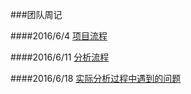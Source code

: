 ###团队周记

####2016/6/4
[项目流程](https://github.com/BitTigerInst/Smarking-G16/blob/master/Group-Meeting-Notes/16-06-04-Group-Meeting.md)

####2016/6/11
[分析流程](https://github.com/BitTigerInst/Smarking-G16/blob/master/Group-Meeting-Notes/16-06-11-Group-Meeting.md)

####2016/6/18
[实际分析过程中遇到的问题](https://github.com/BitTigerInst/Smarking-G16/blob/master/Group-Meeting-Notes/16-06-18-Group-Meeting.md)

